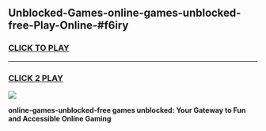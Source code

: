 
## Unblocked-Games-online-games-unblocked-free-Play-Online-#f6iry
<h3>
<a href="https://premium.freeplayer.one?title=online-games-unblocked-free&ref=27F">CLICK TO PLAY</a></h3>
<hr>

<h3>
<a href="https://premium.freeplayer.one?title=online-games-unblocked-free&ref=27F">CLICK 2 PLAY</a>
  
</h3>

<a href="https://premium.freeplayer.one?title=online-games-unblocked-free&ref=27F"><img src="https://clearcache.store/games.png"></a>


**online-games-unblocked-free games unblocked: Your Gateway to Fun and Accessible Online Gaming**

